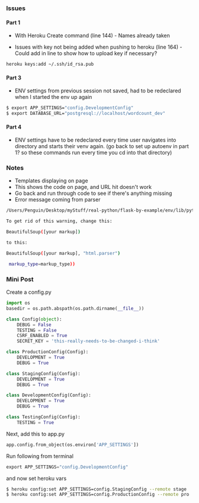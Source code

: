 ### Issues

#### Part 1

 -  With Heroku Create command (line 144) - Names already taken

 -  Issues with key not being added when pushing to heroku (line 164) - Could add in line to show how to upload key if necessary?

```sh
heroku keys:add ~/.ssh/id_rsa.pub
```

#### Part 3

 - ENV settings from previous session not saved, had to be redeclared when I started the env up again

```sh
$ export APP_SETTINGS="config.DevelopmentConfig"
$ export DATABASE_URL="postgresql://localhost/wordcount_dev"
```

#### Part 4

 - ENV settings have to be redeclared every time user navigates into directory and starts their venv again.
 (go back to set up autoenv in part 1? so these commands run every time you cd into that directory)




### Notes

 - Templates displaying on page
 - This shows the code on page, and URL hit doesn't work
 - Go back and run through code to see if there's anything missing
 - Error message coming from parser

 ```sh
 /Users/Penguin/Desktop/myStuff/real-python/flask-by-example/env/lib/python3.5/site-packages/bs4/__init__.py:166: UserWarning: No parser was explicitly specified, so I'm using the best available HTML parser for this system ("html.parser"). This usually isn't a problem, but if you run this code on another system, or in a different virtual environment, it may use a different parser and behave differently.

To get rid of this warning, change this:

 BeautifulSoup([your markup])

to this:

 BeautifulSoup([your markup], "html.parser")

  markup_type=markup_type))
 ```


### Mini Post

Create a config.py

```py
import os
basedir = os.path.abspath(os.path.dirname(__file__))

class Config(object):
    DEBUG = False
    TESTING = False
    CSRF_ENABLED = True
    SECRET_KEY = 'this-really-needs-to-be-changed-i-think'

class ProductionConfig(Config):
    DEVELOPMENT = True
    DEBUG = True

class StagingConfig(Config):
    DEVELOPMENT = True
    DEBUG = True

class DevelopmentConfig(Config):
    DEVELOPMENT = True
    DEBUG = True

class TestingConfig(Config):
    TESTING = True
```

Next, add this to app.py

```py
app.config.from_object(os.environ['APP_SETTINGS'])
```

Run following from terminal

```py
export APP_SETTINGS="config.DevelopmentConfig"
```

and now set heroku vars

```sh
$ heroku config:set APP_SETTINGS=config.StagingConfig --remote stage
$ heroku config:set APP_SETTINGS=config.ProductionConfig --remote pro
```





